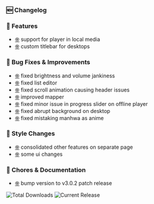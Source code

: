 ### 🆕 Changelog
### 🌟 Features
- [֍](https://github.com/RyanYuuki/AnymeX/commit/6c83b85)  support for player in local media
- [֍](https://github.com/RyanYuuki/AnymeX/commit/089c6a2)  custom titlebar for desktops


### 🔧 Bug Fixes & Improvements
- [֍](https://github.com/RyanYuuki/AnymeX/commit/e646f83)  fixed brightness and volume jankiness
- [֍](https://github.com/RyanYuuki/AnymeX/commit/ec16080)  fixed list editor
- [֍](https://github.com/RyanYuuki/AnymeX/commit/bb2963f)  fixed scroll animation causing header issues
- [֍](https://github.com/RyanYuuki/AnymeX/commit/2c6bf1a)  improved mapper
- [֍](https://github.com/RyanYuuki/AnymeX/commit/93769c1)  fixed minor issue in progress slider on offline player
- [֍](https://github.com/RyanYuuki/AnymeX/commit/e1d45ae)  fixed abrupt background on desktop
- [֍](https://github.com/RyanYuuki/AnymeX/commit/8bc6dd7)  fixed mistaking manhwa as anime


### 🎨 Style Changes
- [֍](https://github.com/RyanYuuki/AnymeX/commit/8092f80)  consolidated other features on separate page
- [֍](https://github.com/RyanYuuki/AnymeX/commit/960b3a7)  some ui changes


### 🧹 Chores & Documentation
- [֍](https://github.com/RyanYuuki/AnymeX/commit/ebc485b)  bump version to v3.0.2 patch release


![Total Downloads](https://img.shields.io/github/downloads/RyanYuuki/AnymeX/total?style=for-the-badge&label=TOTAL%20DOWNLOADS&labelColor=black&color=white) ![Current Release](https://img.shields.io/github/downloads/RyanYuuki/AnymeX/v3.0.2/total?style=for-the-badge&label=CURRENT%20RELEASE&labelColor=black&color=white)
